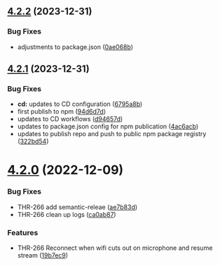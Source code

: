 ## [4.2.2](https://github.com/rxtoolkit/socketio/compare/v4.2.1...v4.2.2) (2023-12-31)


### Bug Fixes

* adjustments to package.json ([0ae068b](https://github.com/rxtoolkit/socketio/commit/0ae068bec8a4a10312e91a15edb0ba0e5349491a))

## [4.2.1](https://github.com/rxtoolkit/socketio/compare/v4.2.0...v4.2.1) (2023-12-31)


### Bug Fixes

* **cd:** updates to CD configuration ([6795a8b](https://github.com/rxtoolkit/socketio/commit/6795a8b2e392ebebd87b3e7ac479b6558985304c))
* first publish to npm ([94d6d7d](https://github.com/rxtoolkit/socketio/commit/94d6d7db00aea1a860fe6b2946bf7698f6b085f6))
* updates to CD workflows ([d94657d](https://github.com/rxtoolkit/socketio/commit/d94657d2b09dcca9f3508efff2fd87e5be839096))
* updates to package.json config for npm publication ([4ac6acb](https://github.com/rxtoolkit/socketio/commit/4ac6acbb8f72bb5dee38846c9648e990cece8475))
* updates to publish repo and push to public npm package registry ([322bd54](https://github.com/rxtoolkit/socketio/commit/322bd541956f935484ae2ebc7a580a9d0c786d5f))

# [4.2.0](https://github.com/buccaneerai/rxjs-socketio/compare/v4.1.0...v4.2.0) (2022-12-09)


### Bug Fixes

* THR-266 add semantic-releae ([ae7b83d](https://github.com/buccaneerai/rxjs-socketio/commit/ae7b83d2e9c4fba90a37eca51a22355402e667b1))
* THR-266 clean up logs ([ca0ab87](https://github.com/buccaneerai/rxjs-socketio/commit/ca0ab87784101667f7acb3cea103995fe697977d))


### Features

* THR-266 Reconnect when wifi cuts out on microphone and resume stream ([19b7ec9](https://github.com/buccaneerai/rxjs-socketio/commit/19b7ec92ecc0c33fcde57ed6d7c8604b4f555576))
